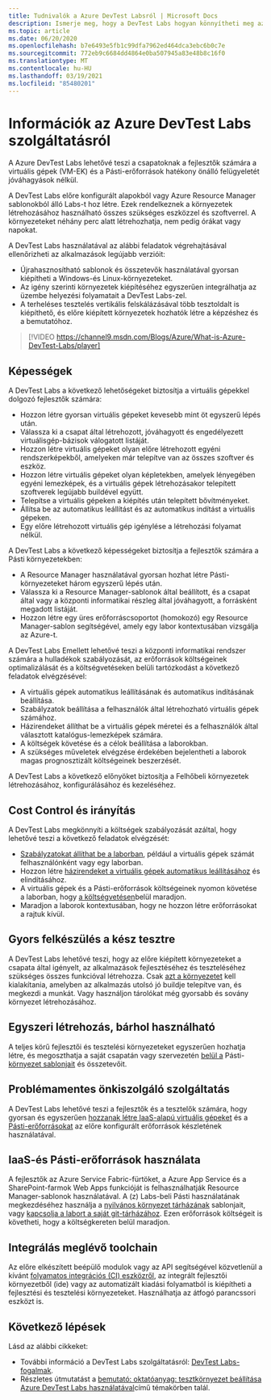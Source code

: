 ```yaml
---
title: Tudnivalók a Azure DevTest Labsról | Microsoft Docs
description: Ismerje meg, hogy a DevTest Labs hogyan könnyítheti meg az Azure-beli virtuális gépek létrehozását, kezelését és figyelését
ms.topic: article
ms.date: 06/20/2020
ms.openlocfilehash: b7e6493e5fb1c99dfa7962ed464dca3ebc6b0c7e
ms.sourcegitcommit: 772eb9c6684dd4864e0ba507945a83e48b8c16f0
ms.translationtype: MT
ms.contentlocale: hu-HU
ms.lasthandoff: 03/19/2021
ms.locfileid: "85480201"
---
```

# <a name="about-azure-devtest-labs"></a>Információk az Azure DevTest Labs szolgáltatásról
A Azure DevTest Labs lehetővé teszi a csapatoknak a fejlesztők számára a virtuális gépek (VM-EK) és a Pásti-erőforrások hatékony önálló felügyeletét jóváhagyások nélkül.

A DevTest Labs előre konfigurált alapokból vagy Azure Resource Manager sablonokból álló Labs-t hoz létre. Ezek rendelkeznek a környezetek létrehozásához használható összes szükséges eszközzel és szoftverrel. A környezeteket néhány perc alatt létrehozhatja, nem pedig órákat vagy napokat.

A DevTest Labs használatával az alábbi feladatok végrehajtásával ellenőrizheti az alkalmazások legújabb verzióit:

- Újrahasznosítható sablonok és összetevők használatával gyorsan kiépítheti a Windows-és Linux-környezeteket.
- Az igény szerinti környezetek kiépítéséhez egyszerűen integrálhatja az üzembe helyezési folyamatait a DevTest Labs-zel.
- A terheléses tesztelés vertikális felskálázásával több tesztoldalt is kiépíthető, és előre kiépített környezetek hozhatók létre a képzéshez és a bemutatóhoz.

> [!VIDEO https://channel9.msdn.com/Blogs/Azure/What-is-Azure-DevTest-Labs/player]

## <a name="capabilities"></a>Képességek
A DevTest Labs a következő lehetőségeket biztosítja a virtuális gépekkel dolgozó fejlesztők számára:

- Hozzon létre gyorsan virtuális gépeket kevesebb mint öt egyszerű lépés után.
- Válassza ki a csapat által létrehozott, jóváhagyott és engedélyezett virtuálisgép-bázisok válogatott listáját.
- Hozzon létre virtuális gépeket olyan előre létrehozott egyéni rendszerképekből, amelyeken már telepítve van az összes szoftver és eszköz. 
- Hozzon létre virtuális gépeket olyan képletekben, amelyek lényegében egyéni lemezképek, és a virtuális gépek létrehozásakor telepített szoftverek legújabb buildével együtt. 
- Telepítse a virtuális gépeken a kiépítés után telepített bővítményeket.
- Állítsa be az automatikus leállítást és az automatikus indítást a virtuális gépeken.
- Egy előre létrehozott virtuális gép igénylése a létrehozási folyamat nélkül.

A DevTest Labs a következő képességeket biztosítja a fejlesztők számára a Pásti környezetekben:

- A Resource Manager használatával gyorsan hozhat létre Pásti-környezeteket három egyszerű lépés után.
- Válassza ki a Resource Manager-sablonok által beállított, és a csapat által vagy a központi informatikai részleg által jóváhagyott, a forrásként megadott listáját.
- Hozzon létre egy üres erőforráscsoportot (homokozó) egy Resource Manager-sablon segítségével, amely egy labor kontextusában vizsgálja az Azure-t.

A DevTest Labs Emellett lehetővé teszi a központi informatikai rendszer számára a hulladékok szabályozását, az erőforrások költségeinek optimalizálását és a költségvetéseken belüli tartózkodást a következő feladatok elvégzésével:  

- A virtuális gépek automatikus leállításának és automatikus indításának beállítása.
- Szabályzatok beállítása a felhasználók által létrehozható virtuális gépek számához.
- Házirendeket állíthat be a virtuális gépek méretei és a felhasználók által választott katalógus-lemezképek számára.
- A költségek követése és a célok beállítása a laborokban.
- A szükséges műveletek elvégzése érdekében bejelentheti a laborok magas prognosztizált költségeinek beszerzését.

A DevTest Labs a következő előnyöket biztosítja a Felhőbeli környezetek létrehozásához, konfigurálásához és kezeléséhez.

## <a name="cost-control-and-governance"></a>Cost Control és irányítás
A DevTest Labs megkönnyíti a költségek szabályozását azáltal, hogy lehetővé teszi a következő feladatok elvégzését:

- [Szabályzatokat állíthat be a laborban](devtest-lab-set-lab-policy.md), például a virtuális gépek számát felhasználónként vagy egy laborban. 
- Hozzon létre [házirendeket a virtuális gépek automatikus leállításához](devtest-lab-set-lab-policy.md) és elindításához.
- A virtuális gépek és a Pásti-erőforrások költségeinek nyomon követése a laborban, hogy [a költségvetésen](devtest-lab-configure-cost-management.md)belül maradjon.
- Maradjon a laborok kontextusában, hogy ne hozzon létre erőforrásokat a rajtuk kívül.

## <a name="quickly-get-to-ready-to-test"></a>Gyors felkészülés a kész tesztre
A DevTest Labs lehetővé teszi, hogy az előre kiépített környezeteket a csapata által igényelt, az alkalmazások fejlesztéséhez és teszteléséhez szükséges összes funkcióval létrehozza. Csak [azt a környezetet](devtest-lab-add-claimable-vm.md) kell kialakítania, amelyben az alkalmazás utolsó jó buildje telepítve van, és megkezdi a munkát. Vagy használjon tárolókat még gyorsabb és sovány környezet létrehozásához.

## <a name="create-once-use-everywhere"></a>Egyszeri létrehozás, bárhol használható
A teljes körű fejlesztői és tesztelési környezeteket egyszerűen hozhatja létre, és megoszthatja a saját csapatán vagy szervezetén [belül a](add-artifact-repository.md) Pásti- [környezet sablonjait](devtest-lab-create-environment-from-arm.md) és összetevőit.

## <a name="worry-free-self-service"></a>Problémamentes önkiszolgáló szolgáltatás
A DevTest Labs lehetővé teszi a fejlesztők és a tesztelők számára, hogy gyorsan és egyszerűen [hozzanak létre IaaS-alapú virtuális gépeket](devtest-lab-add-vm.md) és a [Pásti-erőforrásokat](devtest-lab-create-environment-from-arm.md) az előre konfigurált erőforrások készletének használatával.

## <a name="use-iaas-and-paas-resources"></a>IaaS-és Pásti-erőforrások használata 
A fejlesztők az Azure Service Fabric-fürtöket, a Azure App Service és a SharePoint-farmok Web Apps funkcióját is felhasználhatják Resource Manager-sablonok használatával. A (z) Labs-beli Pásti használatának megkezdéséhez használja a [nyilvános környezet tárházának](devtest-lab-configure-use-public-environments.md) sablonjait, vagy [kapcsolja a labort a saját git-tárházához](devtest-lab-create-environment-from-arm.md#configure-your-own-template-repositories). Ezen erőforrások költségeit is követheti, hogy a költségkereten belül maradjon.

## <a name="integrate-with-your-existing-toolchain"></a>Integrálás meglévő toolchain
Az előre elkészített beépülő modulok vagy az API segítségével közvetlenül a kívánt [folyamatos integrációs (CI) eszközről](devtest-lab-integrate-ci-cd.md), az integrált fejlesztői környezetből (ide) vagy az automatizált kiadási folyamatból is kiépítheti a fejlesztési és tesztelési környezeteket. Használhatja az átfogó parancssori eszközt is.

## <a name="next-steps"></a>Következő lépések
Lásd az alábbi cikkeket:

- További információ a DevTest Labs szolgáltatásról: [DevTest Labs-fogalmak](devtest-lab-concepts.md).
- Részletes útmutatást a [bemutató: oktatóanyag: tesztkörnyezet beállítása Azure DevTest Labs használatával](tutorial-create-custom-lab.md)című témakörben talál.